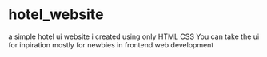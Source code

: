 # hotel_website
a simple hotel ui website i created using only HTML CSS You can take the ui for inpiration mostly for newbies in frontend web development
